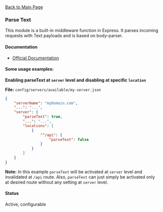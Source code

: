 [Back to Main Page](https://github.com/SorinGFS/webaccess#configuration)

### Parse Text

This module is a built-in middleware function in Express. It parses incoming requests with Text payloads and is based on body-parser.

#### Documentation

-   [Official Documentation](http://expressjs.com/en/api.html#express.text)

#### Some usage examples:

**Enabling parseText at `server` level and disabling at specific `location`**

**File:** `config/servers/available/my-server.json`

```json
{
    "serverName": "myDomain.com",
    "...": "...",
    "server": {
        "parseText": true,
        "...": "...",
        "locations": [
            {
                "^/api": {
                    "parseText": false
                }
            }
        ]
    }
}
```

**Note:** In this example `parseText` will be activated at `server` level and invalidated at `/api` route. Also, `parseText` can just simply be activated only at desired route without any setting at `server` level.

#### Status

Active, configurable
